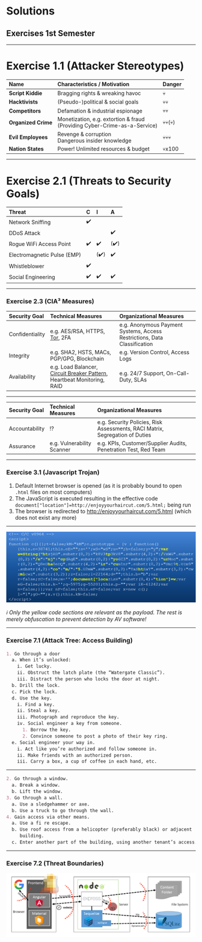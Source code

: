 <!-- theme: default -->
<!-- paginate: true -->
<!-- footer: Copyright (c) by **Bjoern Kimminich** | Licensed under [CC-BY-SA 4.0](https://creativecommons.org/licenses/by-sa/4.0/) -->
# Solutions

## Exercises 1st Semester

---

# Exercise 1.1 (Attacker Stereotypes)

| Name                | Characteristics / Motivation                                                 | Danger                  |
|:--------------------|:-----------------------------------------------------------------------------|:------------------------|
| **Script Kiddie**   | Bragging rights & wreaking havoc                                             | :skull:                 |
| **Hacktivists**     | (Pseudo-)political & social goals                                            | :skull::skull:          |
| **Competitors**     | Defamation & industrial espionage                                            | :skull::skull:          |
| **Organized Crime** | Monetization, e.g. extortion & fraud<br>(Providing Cyber-Crime-as-a-Service) | :skull::skull:(:skull:) |
| **Evil Employees**  | Revenge & corruption<br>Dangerous insider knowledge                          | :skull::skull::skull:   |
| **Nation States**   | Power! Unlimited resources & budget                                          | :skull:x100             |

---

# Exercise 2.1 (Threats to Security Goals)

| Threat                      | C                  | I                  | A                  |
|:----------------------------|:-------------------|:-------------------|:-------------------|
| Network Sniffing            | :heavy_check_mark: |                    |                    |
| DDoS Attack                 |                    |                    | :heavy_check_mark: |
| Rogue WiFi Access Point     | :heavy_check_mark: | :heavy_check_mark: |(:heavy_check_mark:)|
| Electromagnetic Pulse (EMP) |                    |(:heavy_check_mark:)| :heavy_check_mark: |
| Whistleblower               | :heavy_check_mark: |                    |                    |
| Social Engineering          | :heavy_check_mark: | :heavy_check_mark: | :heavy_check_mark: |

---

### Exercise 2.3 (CIA³ Measures)

| Security Goal   | Technical Measures                                                                                                            | Organizational Measures                                                  |
|:----------------|:------------------------------------------------------------------------------------------------------------------------------|:-------------------------------------------------------------------------|
| Confidentiality | e.g. AES/RSA, HTTPS, [Tor](https://www.torproject.org/), 2FA                                                                  | e.g. Anonymous Payment Systems, Access Restrictions, Data Classification |
| Integrity       | e.g. SHA2, HSTS, MACs, PGP/GPG, Blockchain                                                                                    | e.g. Version Control, Access Logs                                        |
| Availability    | e.g. Load Balancer, [Circuit Breaker Pattern](https://martinfowler.com/bliki/CircuitBreaker.html), Heartbeat Monitoring, RAID | e.g. 24/7 Support, On-Call-Duty, SLAs                                    |

---

| Security Goal  | Technical Measures         | Organizational Measures                                                      |
|:---------------|:---------------------------|:-----------------------------------------------------------------------------|
| Accountability | :interrobang:              | e.g. Security Policies, Risk Assessments, RACI Matrix, Segregation of Duties |
| Assurance      | e.g. Vulnerability Scanner | e.g. KPIs, Customer/Supplier Audits, Penetration Test, Red Team              |

---

### Exercise 3.1 (Javascript Trojan)

1. Default Internet browser is opened (as it is probably bound to open
   `.html` files on most computers)
2. The JavaScript is executed resulting in the effective code
   `document["location"]=http://enjoyyourhaircut.com/5.html;` being run
3. The browser is redirected to <http://enjoyyourhaircut.com/5.html>
   (which does not exist any more)

---

![Relevant code sections of the JavaScript virus](images/01-03-malware/enjoy-your-haircut.png)

_:information_source: Only the yellow code sections are relevant as the
payload. The rest is merely obfuscation to prevent detection by AV
software!_

---

### Exercise 7.1 (Attack Tree: Access Building)

```md
1. Go through a door
  a. When it’s unlocked:
    i. Get lucky.
    ii. Obstruct the latch plate (the “Watergate Classic”).
    iii. Distract the person who locks the door at night.
  b. Drill the lock.
  c. Pick the lock.
  d. Use the key.
    i. Find a key.
    ii. Steal a key.
    iii. Photograph and reproduce the key.
    iv. Social engineer a key from someone.
      1. Borrow the key.
      2. Convince someone to post a photo of their key ring.
  e. Social engineer your way in.
    i. Act like you’re authorized and follow someone in.
    ii. Make friends with an authorized person.
    iii. Carry a box, a cup of coffee in each hand, etc.
```

---

<!-- _footer: Shostack, A. (2014) Threat Modeling: Designing for Security, Wiley -->
```md
2. Go through a window.
  a. Break a window.
  b. Lift the window.
3. Go through a wall.
  a. Use a sledgehammer or axe.
  b. Use a truck to go through the wall.
4. Gain access via other means.
  a. Use a fi re escape.
  b. Use roof access from a helicopter (preferably black) or adjacent
     building.
  c. Enter another part of the building, using another tenant’s access.
```

---

### Exercise 7.2 (Threat Boundaries)

![Sample Web Application Threat Boundaries](images/01-solutions/sample_webapp_threat-boundaries.png)
